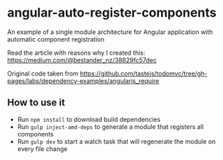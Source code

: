 angular-auto-register-components
================================

An example of a single module architecture for Angular application with automatic component registration

Read the article with reasons why I created this: https://medium.com/@bestander_nz/38829fc57dec

Original code taken from https://github.com/tastejs/todomvc/tree/gh-pages/labs/dependency-examples/angularjs_require


## How to use it
- Run `npm install` to download build dependencies
- Run `gulp inject-amd-deps` to generate a module that registers all components
- Run `gulp dev` to start a watch task that will regenerate the module on every file change
